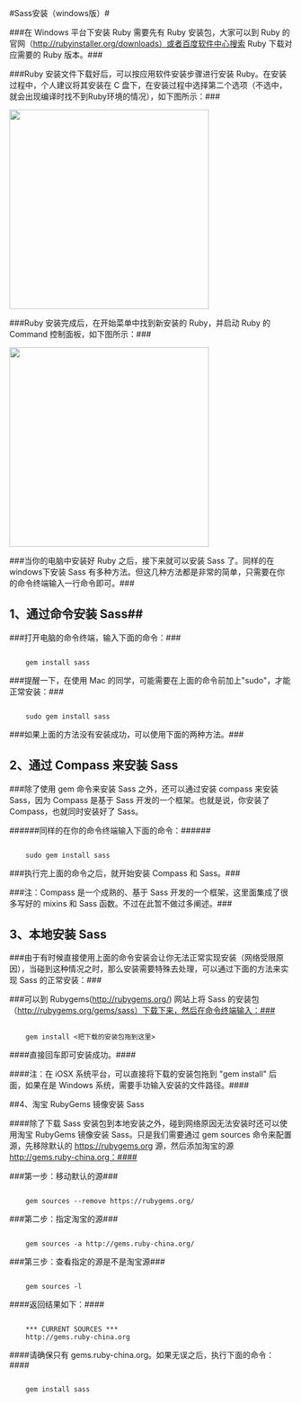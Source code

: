 ﻿#Sass安装（windows版）#


###在 Windows 平台下安装 Ruby 需要先有 Ruby 安装包，大家可以到 Ruby 的官网（http://rubyinstaller.org/downloads）或者百度软件中心搜索 Ruby 下载对应需要的 Ruby 版本。###



###Ruby 安装文件下载好后，可以按应用软件安装步骤进行安装 Ruby。在安装过程中，个人建议将其安装在 C 盘下，在安装过程中选择第二个选项（不选中，就会出现编译时找不到Ruby环境的情况），如下图所示：###

<a href="http://img.mukewang.com/54f560af00017cf106790364.jpg">
    <img alt="" src="http://img.mukewang.com/54f560af00017cf106790364.jpg" style="width: 355px;">
</a>


###Ruby 安装完成后，在开始菜单中找到新安装的 Ruby，并启动 Ruby 的 Command 控制面板，如下图所示：###

<img alt="" src="(http://img.mukewang.com/54f561190001531806350474.jpg" style="width: 355px;">

###当你的电脑中安装好 Ruby 之后，接下来就可以安装 Sass 了。同样的在windows下安装 Sass 有多种方法。但这几种方法都是非常的简单，只需要在你的命令终端输入一行命令即可。###

## 1、通过命令安装 Sass##

###打开电脑的命令终端，输入下面的命令：###

<pre><code>
    gem install sass
</code></pre>

###提醒一下，在使用 Mac 的同学，可能需要在上面的命令前加上"sudo"，才能正常安装：###

<pre><code>
    sudo gem install sass
</code></pre>

###如果上面的方法没有安装成功，可以使用下面的两种方法。###

## 2、通过 Compass 来安装 Sass ##

###除了使用 gem 命令来安装 Sass 之外，还可以通过安装 compass 来安装 Sass，因为 Compass 是基于 Sass 开发的一个框架。也就是说，你安装了 Compass，也就同时安装好了 Sass。

######同样的在你的命令终端输入下面的命令：######

<pre><code>
    sudo gem install sass
</code></pre>

###执行完上面的命令之后，就开始安装 Compass 和 Sass。###

###注：Compass 是一个成熟的、基于 Sass 开发的一个框架，这里面集成了很多写好的 mixins 和 Sass 函数。不过在此暂不做过多阐述。###

## 3、本地安装 Sass ##

###由于有时候直接使用上面的命令安装会让你无法正常实现安装（网络受限原因），当碰到这种情况之时，那么安装需要特殊去处理，可以通过下面的方法来实现 Sass 的正常安装：###

###可以到 Rubygems(http://rubygems.org/) 网站上将 Sass 的安装包（http://rubygems.org/gems/sass）下载下来，然后在命令终端输入：###

<pre><code>
    gem install <把下载的安装包拖到这里>
</code></pre>
####直接回车即可安装成功。####

####注：在 iOSX 系统平台，可以直接将下载的安装包拖到 "gem install" 后面，如果在是 Windows 系统，需要手功输入安装的文件路径。####

##4、淘宝 RubyGems 镜像安装 Sass

####除了下载 Sass 安装包到本地安装之外，碰到网络原因无法安装时还可以使用淘宝 RubyGems 镜像安装 Sass。只是我们需要通过 gem sources 命令来配置源，先移除默认的 https://rubygems.org 源，然后添加淘宝的源 http://gems.ruby-china.org：####

###第一步：移动默认的源###
<pre><code>
    gem sources --remove https://rubygems.org/
</code></pre>

###第二步：指定淘宝的源###

<pre><code>
    gem sources -a http://gems.ruby-china.org/
</code></pre>

###第三步：查看指定的源是不是淘宝源###

<pre><code>
    gem sources -l
</code></pre>
####返回结果如下：####

<pre><code>
    *** CURRENT SOURCES ***
    http://gems.ruby-china.org
</code></pre>


####请确保只有 gems.ruby-china.org。如果无误之后，执行下面的命令：####


<pre><code>
    gem install sass
</code></pre>